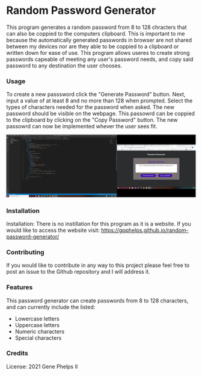 # Random Password Generator

This program generates a random password from 8 to 128 chracters that can also be coppied to the computers clipboard. This is important to me because the automatically generated passwords in browser are not shared between my devices nor are they able to be coppied to a clipboard or written down for ease of use. This program allows useres to create strong passwords capeable of meeting any user's password needs, and copy said password to any destination the user chooses. 


### Usage

To create a new passsword click the "Generate Password" button. Next, input a value of at least 8 and no more than 128 when prompted. Select the types of characters needed for the password when asked. The new password should be visible on the webpage. This passowrd can be coppied to the clipboard by clicking on the "Copy Password" button. The new passowrd can now be implemented whever the user sees fit.

![Screen Shot](screenshot-R-P-G.png)

### Installation 

Installation: There is no instillation for this program as it is a website. If you would like to access the website visit: 
https://gpphelps.github.io/random-password-generator/

### Contributing 

If you would like to contribute in any way to this project please feel free to post an issue to the Github repository and I will address it.

### Features
This password generator can create passwords from 8 to 128 characters, and can currently include the listed:
* Lowercase letters
* Uppercase letters
* Numeric characters
* Special characters 

### Credits

License: 2021 Gene Phelps II

